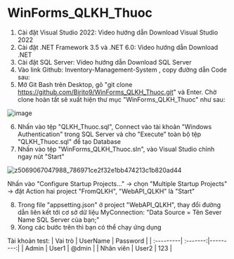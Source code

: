 # WinForms_QLKH_Thuoc
1.	Cài đặt Visual Studio 2022: Video hướng dẫn Download Visual Studio 2022
2.	Cài đặt .NET Framework 3.5 và .NET 6.0: Video hướng dẫn Download .NET
3.	Cài đặt SQL Server: Video hướng dẫn Download SQL Server
4.	Vào link Github: Inventory-Management-System , copy đường dẫn Code sau: 
5.	Mở Git Bash trên Desktop, gõ 
"git clone https://github.com/Birito9/WinForms_QLKH_Thuoc.git" và Enter. Chờ clone hoàn tất sẽ xuất hiện thư mục "WinForms_QLKH_Thuoc" như sau:

   
![image](https://github.com/Birito9/WinForms_QLKH_Thuoc/assets/117338757/bf198d32-2ae5-4526-bc78-8e61bfb46cd0)

6. Nhấn vào tệp "QLKH_Thuoc.sql", Connect vào tài khoản "Windows Authentication" trong SQL Server và cho "Execute" toàn bộ tệp "QLKH_Thuoc.sql" để tạo Database
7. Nhấn vào tệp "WinForms_QLKH_Thuoc.sln", vào Visual Studio chỉnh ngay nút "Start"

![z5069067047988_786971ce2f32e1bb474213c1b820ad44](https://github.com/hongan1522/WinForms_QLKH_Thuoc/assets/95673805/573be5c6-7a4b-48e7-a5e9-43e909b7935e)

Nhấn vào "Configure Startup Projects..." -> chọn "Multiple Startup Projects" -> đặt Action hai project "FromQLKH", "WebAPI_QLKH" là "Start"

8. Trong file "appsetting.json" ở project "WebAPI_QLKH", thay đổi đường dẫn liên kết tới cơ sở dữ liệu MyConnection: "Data Source = Tên Sever Name SQL Server của bạn;"
9. Xong các bước trên thì bạn có thể chạy ứng dụng

Tài khoản test:
| Vai trò   | UserName | Password |
| :---------| :-------:|---------:|
| Admin     | User1    | @dmin    |
| Nhân viên | User2    | 123      |



 
